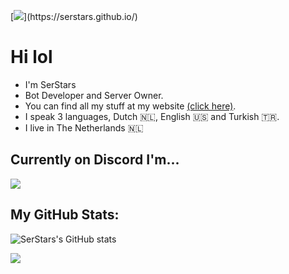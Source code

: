 [![](https://readme-typing-svg.demolab.com?font=Fira+Code&weight=100&size=110&duration=1000&pause=1500&color=F7F7F7&width=3500&height=300&lines=Hey+there!+%F0%9F%91%8B;I'm+SerStars.;A+Discord+Bot+Developer+and+Server+Owner!;You+can+find+all+my+stuff+at+my+website!+(click+here).)](https://serstars.github.io/)

# Hi lol
- I'm SerStars
- Bot Developer and Server Owner.
- You can find all my stuff at my website [(click here)](https://serstars.github.io/).
- I speak 3 languages, Dutch 🇳🇱, English 🇺🇸 and Turkish 🇹🇷.
- I live in The Netherlands 🇳🇱

## Currently on Discord I'm...
[![](https://discord.c99.nl/widget/theme-3/861631850681729045.png)](https://serstars.github.io/)

## My GitHub Stats:
![SerStars's GitHub stats](https://github-readme-stats.vercel.app/api?username=SerStars&show_icons=true&bg_color=00000000)

[![](https://skillicons.dev/icons?i=discord,twitter,vscode,github,py)](https://serstars.github.io/)
